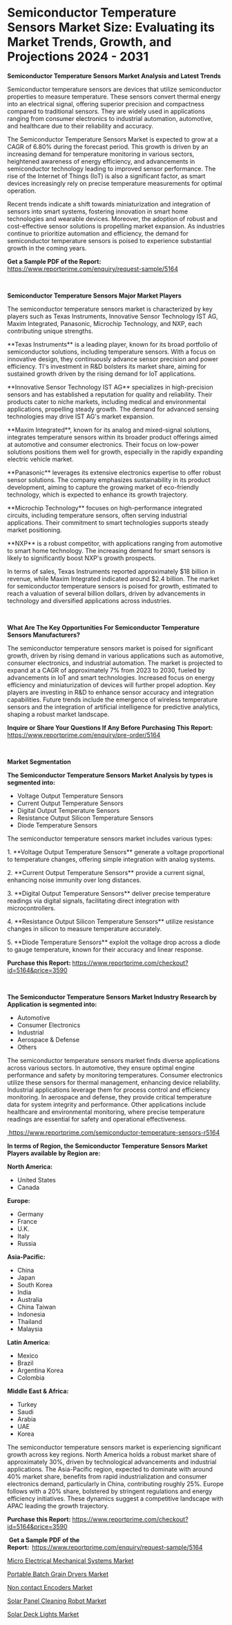<p><h1>Semiconductor Temperature Sensors Market Size: Evaluating its Market Trends, Growth, and Projections 2024 - 2031</h1></p><p><strong>Semiconductor Temperature Sensors Market Analysis and Latest Trends</strong></p>
<p><p>Semiconductor temperature sensors are devices that utilize semiconductor properties to measure temperature. These sensors convert thermal energy into an electrical signal, offering superior precision and compactness compared to traditional sensors. They are widely used in applications ranging from consumer electronics to industrial automation, automotive, and healthcare due to their reliability and accuracy.</p><p>The Semiconductor Temperature Sensors Market is expected to grow at a CAGR of 6.80% during the forecast period. This growth is driven by an increasing demand for temperature monitoring in various sectors, heightened awareness of energy efficiency, and advancements in semiconductor technology leading to improved sensor performance. The rise of the Internet of Things (IoT) is also a significant factor, as smart devices increasingly rely on precise temperature measurements for optimal operation.</p><p>Recent trends indicate a shift towards miniaturization and integration of sensors into smart systems, fostering innovation in smart home technologies and wearable devices. Moreover, the adoption of robust and cost-effective sensor solutions is propelling market expansion. As industries continue to prioritize automation and efficiency, the demand for semiconductor temperature sensors is poised to experience substantial growth in the coming years.</p></p>
<p><strong>Get a Sample PDF of the Report:&nbsp;</strong> <a href="https://www.reportprime.com/enquiry/request-sample/5164">https://www.reportprime.com/enquiry/request-sample/5164</a></p>
<p>&nbsp;</p>
<p><strong>Semiconductor Temperature Sensors Major Market Players</strong></p>
<p><p>The semiconductor temperature sensors market is characterized by key players such as Texas Instruments, Innovative Sensor Technology IST AG, Maxim Integrated, Panasonic, Microchip Technology, and NXP, each contributing unique strengths.</p><p>**Texas Instruments** is a leading player, known for its broad portfolio of semiconductor solutions, including temperature sensors. With a focus on innovative design, they continuously advance sensor precision and power efficiency. TI's investment in R&D bolsters its market share, aiming for sustained growth driven by the rising demand for IoT applications.</p><p>**Innovative Sensor Technology IST AG** specializes in high-precision sensors and has established a reputation for quality and reliability. Their products cater to niche markets, including medical and environmental applications, propelling steady growth. The demand for advanced sensing technologies may drive IST AG's market expansion.</p><p>**Maxim Integrated**, known for its analog and mixed-signal solutions, integrates temperature sensors within its broader product offerings aimed at automotive and consumer electronics. Their focus on low-power solutions positions them well for growth, especially in the rapidly expanding electric vehicle market.</p><p>**Panasonic** leverages its extensive electronics expertise to offer robust sensor solutions. The company emphasizes sustainability in its product development, aiming to capture the growing market of eco-friendly technology, which is expected to enhance its growth trajectory.</p><p>**Microchip Technology** focuses on high-performance integrated circuits, including temperature sensors, often serving industrial applications. Their commitment to smart technologies supports steady market positioning.</p><p>**NXP** is a robust competitor, with applications ranging from automotive to smart home technology. The increasing demand for smart sensors is likely to significantly boost NXP's growth prospects.</p><p>In terms of sales, Texas Instruments reported approximately $18 billion in revenue, while Maxim Integrated indicated around $2.4 billion. The market for semiconductor temperature sensors is poised for growth, estimated to reach a valuation of several billion dollars, driven by advancements in technology and diversified applications across industries.</p></p>
<p>&nbsp;</p>
<p><strong>What Are The Key Opportunities For Semiconductor Temperature Sensors Manufacturers?</strong></p>
<p><p>The semiconductor temperature sensors market is poised for significant growth, driven by rising demand in various applications such as automotive, consumer electronics, and industrial automation. The market is projected to expand at a CAGR of approximately 7% from 2023 to 2030, fueled by advancements in IoT and smart technologies. Increased focus on energy efficiency and miniaturization of devices will further propel adoption. Key players are investing in R&D to enhance sensor accuracy and integration capabilities. Future trends include the emergence of wireless temperature sensors and the integration of artificial intelligence for predictive analytics, shaping a robust market landscape.</p></p>
<p><strong>Inquire or Share Your Questions If Any Before Purchasing This Report:</strong> <a href="https://www.reportprime.com/enquiry/pre-order/5164">https://www.reportprime.com/enquiry/pre-order/5164</a></p>
<p>&nbsp;</p>
<p><strong>Market Segmentation</strong></p>
<p><strong>The Semiconductor Temperature Sensors Market Analysis by types is segmented into:</strong></p>
<p><ul><li>Voltage Output Temperature Sensors</li><li>Current Output Temperature Sensors</li><li>Digital Output Temperature Sensors</li><li>Resistance Output Silicon Temperature Sensors</li><li>Diode Temperature Sensors</li></ul></p>
<p><p>The semiconductor temperature sensors market includes various types: </p><p>1. **Voltage Output Temperature Sensors** generate a voltage proportional to temperature changes, offering simple integration with analog systems. </p><p>2. **Current Output Temperature Sensors** provide a current signal, enhancing noise immunity over long distances. </p><p>3. **Digital Output Temperature Sensors** deliver precise temperature readings via digital signals, facilitating direct integration with microcontrollers. </p><p>4. **Resistance Output Silicon Temperature Sensors** utilize resistance changes in silicon to measure temperature accurately. </p><p>5. **Diode Temperature Sensors** exploit the voltage drop across a diode to gauge temperature, known for their accuracy and linear response.</p></p>
<p><strong>Purchase this Report:&nbsp;</strong><a href="https://www.reportprime.com/checkout?id=5164&price=3590">https://www.reportprime.com/checkout?id=5164&price=3590</a></p>
<p>&nbsp;</p>
<p><strong>The Semiconductor Temperature Sensors Market Industry Research by Application is segmented into:</strong></p>
<p><ul><li>Automotive</li><li>Consumer Electronics</li><li>Industrial</li><li>Aerospace & Defense</li><li>Others</li></ul></p>
<p><p>The semiconductor temperature sensors market finds diverse applications across various sectors. In automotive, they ensure optimal engine performance and safety by monitoring temperatures. Consumer electronics utilize these sensors for thermal management, enhancing device reliability. Industrial applications leverage them for process control and efficiency monitoring. In aerospace and defense, they provide critical temperature data for system integrity and performance. Other applications include healthcare and environmental monitoring, where precise temperature readings are essential for safety and operational effectiveness.</p></p>
<p><a href="https://www.reportprime.com/semiconductor-temperature-sensors-r5164">&nbsp;https://www.reportprime.com/semiconductor-temperature-sensors-r5164</a></p>
<p><strong>In terms of Region, the Semiconductor Temperature Sensors Market Players available by Region are:</strong></p>
<p>
    <p> <strong> North America: </strong>
        <ul>
            <li>United States</li>
            <li>Canada</li>
        </ul>
        </p> 
    <p> <strong> Europe: </strong>
        <ul>
            <li>Germany</li>
            <li>France</li>
            <li>U.K.</li>
            <li>Italy</li>
            <li>Russia</li>
        </ul>
        </p> 
    <p> <strong> Asia-Pacific: </strong>
        <ul>
            <li>China</li>
            <li>Japan</li>
            <li>South Korea</li>
            <li>India</li>
            <li>Australia</li>
            <li>China Taiwan</li>
            <li>Indonesia</li>
            <li>Thailand</li>
            <li>Malaysia</li>
        </ul>
        </p> 
    <p> <strong> Latin America: </strong>
        <ul>
            <li>Mexico</li>
            <li>Brazil</li>
            <li>Argentina Korea</li>
            <li>Colombia</li>
        </ul>
        </p> 
    <p> <strong> Middle East & Africa: </strong>
        <ul>
            <li>Turkey</li>
            <li>Saudi</li>
            <li>Arabia</li>
            <li>UAE</li>
            <li>Korea</li>
        </ul>
    </p>
    </p>
<p><p>The semiconductor temperature sensors market is experiencing significant growth across key regions. North America holds a robust market share of approximately 30%, driven by technological advancements and industrial applications. The Asia-Pacific region, expected to dominate with around 40% market share, benefits from rapid industrialization and consumer electronics demand, particularly in China, contributing roughly 25%. Europe follows with a 20% share, bolstered by stringent regulations and energy efficiency initiatives. These dynamics suggest a competitive landscape with APAC leading the growth trajectory.</p></p>
<p><strong>Purchase this Report: </strong><a href="https://www.reportprime.com/checkout?id=5164&price=3590">https://www.reportprime.com/checkout?id=5164&price=3590</a></p>
<p>&nbsp;<strong>Get a Sample PDF of the Report:&nbsp;&nbsp;</strong><a href="https://www.reportprime.com/enquiry/request-sample/5164">https://www.reportprime.com/enquiry/request-sample/5164</a></p>
<p><strong></strong></p>
<p><p><a href="https://github.com/NargisHussain75/Market-Research-Report-List-1/blob/main/micro-electrical-mechanical-systems-market.md">Micro Electrical Mechanical Systems Market</a></p><p><a href="https://issuu.com/reportprime-2/docs/portable-batch-grain-dryers-market-_435c58fc841295">Portable Batch Grain Dryers Market</a></p><p><a href="https://github.com/AnnDiaz698/Market-Research-Report-List-1/blob/main/non-contact-encoders-market.md">Non contact Encoders Market</a></p><p><a href="https://issuu.com/reportprime-2/docs/solar-panel-cleaning-robot-market-s_60690879a56bb5">Solar Panel Cleaning Robot Market</a></p><p><a href="https://www.linkedin.com/pulse/global-solar-deck-lights-industry-research-report-competitive-i5kie?trackingId=NR02GynjQHSlORVUVRAwuA%3D%3D">Solar Deck Lights Market</a></p></p>